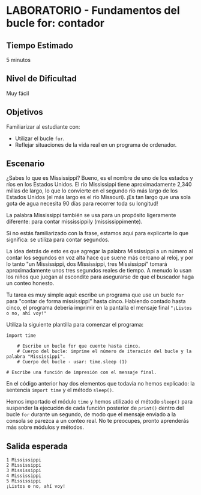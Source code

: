 # LABORATORIO - Fundamentos del bucle for: contador

## Tiempo Estimado

5 minutos

## Nivel de Dificultad

Muy fácil

## Objetivos

Familiarizar al estudiante con:

* Utilizar el bucle `for`.
* Reflejar situaciones de la vida real en un programa de ordenador.

## Escenario

¿Sabes lo que es Mississippi? Bueno, es el nombre de uno de los estados y ríos en los Estados Unidos. El río Mississippi tiene aproximadamente 2,340 millas de largo, lo que lo convierte en el segundo río más largo de los Estados Unidos (el más largo es el río Missouri). ¡Es tan largo que una sola gota de agua necesita 90 días para recorrer toda su longitud!

La palabra Mississippi también se usa para un propósito ligeramente diferente: para contar mississippily (mississippimente).

Si no estás familiarizado con la frase, estamos aquí para explicarte lo que significa: se utiliza para contar segundos.

La idea detrás de esto es que agregar la palabra Mississippi a un número al contar los segundos en voz alta hace que suene más cercano al reloj, y por lo tanto "un Mississippi, dos Mississippi, tres Mississippi" tomará aproximadamente unos tres segundos reales de tiempo. A menudo lo usan los niños que juegan al escondite para asegurarse de que el buscador haga un conteo honesto.

Tu tarea es muy simple aquí: escribe un programa que use un bucle `for` para "contar de forma mississippi" hasta cinco. Habiendo contado hasta cinco, el programa debería imprimir en la pantalla el mensaje final `"¡Listos o no, ahí voy!"`

Utiliza la siguiente plantilla para comenzar el programa:

```
import time

    # Escribe un bucle for que cuente hasta cinco.
    # Cuerpo del bucle: imprime el número de iteración del bucle y la palabra "Mississippi".
    # Cuerpo del bucle - usar: time.sleep (1)

# Escribe una función de impresión con el mensaje final.
```

En el código anterior hay dos elementos que todavía no hemos explicado: la sentencia `import time` y el método `sleep()`. 

Hemos importado el módulo `time` y hemos utilizado el método `sleep()` para suspender la ejecución de cada función posterior de `print()` dentro del bucle `for` durante un segundo, de modo que el mensaje enviado a la consola se parezca a un conteo real. No te preocupes, pronto aprenderás más sobre módulos y métodos.

## Salida esperada

```
1 Mississippi
2 Mississippi
3 Mississippi
4 Mississippi
5 Mississippi
¡Listos o no, ahí voy!
```

